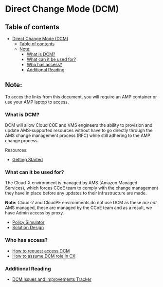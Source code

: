 # Direct Change Mode (DCM)

## Table of contents
- [Direct Change Mode (DCM)](#direct-change-mode-dcm)
  - [Table of contents](#table-of-contents)
  - [Note:](#note)
    - [What is DCM?](#what-is-dcm)
    - [What can it be used for?](#what-can-it-be-used-for)
    - [Who has access?](#who-has-access)
    - [Additional Reading](#additional-reading)

## Note:
To acces the links from this document, you will require an AMP container or use your AMP laptop to access.

### What is DCM?

DCM will allow Cloud COE and VMS engineers the ability to provision and update AMS-supported resources without have to go directly through the AMS change management process (RFC) while still adhering to the AMP change process.

Resources:
- [Getting Started](https://docs.aws.amazon.com/managedservices/latest/userguide/dcm-get-started.html)


### What can it be used for?

The Cloud-X environment is managed by AMS (Amazon Managed Services), which forces CCoE team to comply with the change management they have in place before any updates to their infrastructure are made.

**Note:** Cloud-2 and CloudPE environments do not use DCM as these *are not* AMS managed, these are managed by the CCoE team and as a result, we have Admin access by proxy.

- [Policy Simulator](https://policysim.aws.amazon.com/home/index.jsp?#roles/AMPManagedServicesUpdateRole)
- [Solution Design](https://teamtools.amp.com.au/confluence/display/C2/2022-02-28+-+HLSA+-+Cloud+X+-+AMS+DCM)

### Who has access?

- [How to request access DCM](https://teamtools.amp.com.au/confluence/display/C2/HowTo%3A+Request+the+access+to+DCM+roles)
- [How to assume DCM role in CX](https://teamtools.amp.com.au/confluence/display/C2/HowTo%3A+Assume+DCM+roles+in+Cloud+X+accounts)

### Additional Reading

- [DCM Issues and Improvements Tracker](https://teamtools.amp.com.au/confluence/display/C2/Cloud+X+DCM+and+GHA+Issues+and+Improvements)